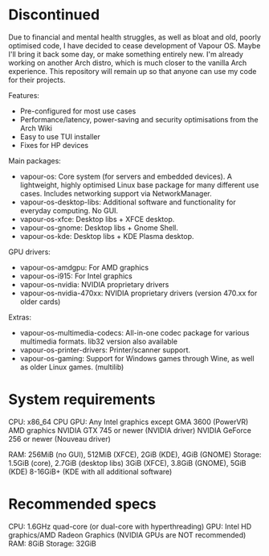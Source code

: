 # Discontinued
Due to financial and mental health struggles, as well as bloat and old, poorly optimised code, I have decided to cease development of Vapour OS. Maybe I'll bring it back some day, or make something entirely new. I'm already working on another Arch distro, which is much closer to the vanilla Arch experience. This repository will remain up so that anyone can use my code for their projects.



Features:
 - Pre-configured for most use cases
 - Performance/latency, power-saving and security optimisations from the Arch Wiki
 - Easy to use TUI installer
 - Fixes for HP devices

Main packages:
 - vapour-os: Core system (for servers and embedded devices). A lightweight, highly optimised Linux base package for many different use cases. Includes networking support via NetworkManager.
 - vapour-os-desktop-libs: Additional software and functionality for everyday computing. No GUI.
 - vapour-os-xfce: Desktop libs + XFCE desktop.
 - vapour-os-gnome: Desktop libs + Gnome Shell.
 - vapour-os-kde: Desktop libs + KDE Plasma desktop.

GPU drivers:
 - vapour-os-amdgpu: For AMD graphics
 - vapour-os-i915: For Intel graphics
 - vapour-os-nvidia: NVIDIA proprietary drivers
 - vapour-os-nvidia-470xx: NVIDIA proprietary drivers (version 470.xx for older cards)

Extras:
 - vapour-os-multimedia-codecs: All-in-one codec package for various multimedia formats. lib32 version also available
 - vapour-os-printer-drivers: Printer/scanner support.
 - vapour-os-gaming: Support for Windows games through Wine, as well as older Linux games. (multilib)

# System requirements
CPU: x86_64 CPU
GPU: Any Intel graphics except GMA 3600 (PowerVR)
     AMD graphics
     NVIDIA GTX 745 or newer (NVIDIA driver)
     NVIDIA GeForce 256 or newer (Nouveau driver)

RAM: 256MiB (no GUI), 512MiB (XFCE), 2GiB (KDE), 4GiB (GNOME)
Storage: 1.5GiB (core), 2.7GiB (desktop libs)
         3GiB (XFCE), 3.8GiB (GNOME), 5GiB (KDE)
         8-16GiB+ (KDE with all additional software)

# Recommended specs
CPU: 1.6GHz quad-core (or dual-core with hyperthreading)
GPU: Intel HD graphics/AMD Radeon Graphics (NVIDIA GPUs are NOT recommended)
RAM: 8GiB
Storage: 32GiB
